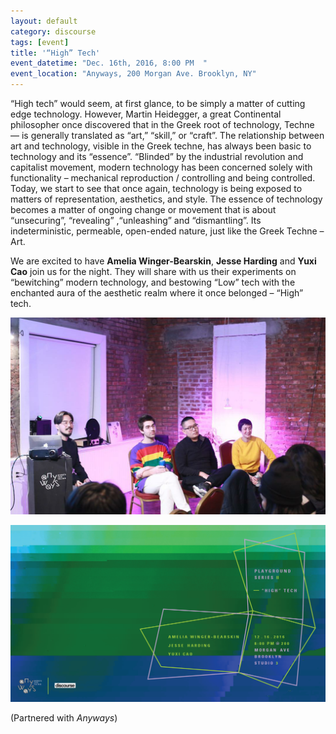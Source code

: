 ```yaml
---
layout: default
category: discourse
tags: [event]
title: '“High” Tech'
event_datetime: "Dec. 16th, 2016, 8:00 PM  "
event_location: "Anyways, 200 Morgan Ave. Brooklyn, NY"
---
```


“High tech” would seem, at first glance, to be simply a matter of cutting edge technology. However, Martin Heidegger, a great Continental philosopher once discovered that in the Greek root of technology, Techne — is generally translated as “art,” “skill,” or “craft”.  The relationship between art and technology, visible in the Greek techne, has always been basic to technology and its “essence”. “Blinded” by the industrial revolution and capitalist movement, modern technology has been concerned solely with functionality – mechanical reproduction / controlling and being controlled.  Today, we start to see that once again, technology is being exposed to matters of representation, aesthetics, and style. The essence of technology becomes a matter of ongoing change or movement that is about “unsecuring”, “revealing” ,“unleashing” and “dismantling”. Its indeterministic, permeable, open-ended nature, just like the Greek Techne – Art.

We are excited to have **Amelia Winger-Bearskin**, **Jesse Harding** and **Yuxi Cao** join us for the night. They will share with us their experiments on “bewitching” modern technology, and bestowing “Low” tech with the enchanted aura of the aesthetic realm where it once belonged – “High” tech.

![](/assets/image/di/di_16.png)

![400](/assets/image/di/di_17.png)



(Partnered with _Anyways_)
